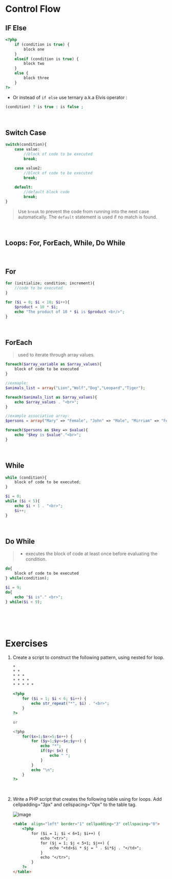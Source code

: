 # Control Flow

## IF Else

```php
<?php
    if (condition is true) {
        block one
    }
    elseif (condition is true) {
        block two
    }
    else {
        block three
    }
?>
```

- Or instead of `if else` use ternary a.k.a Elvis operator :

```php
(condition) ? is true : is false ;
```

<br>

## Switch Case

```php
switch(condition){
    case value:
        //block of code to be executed
        break;

    case value2:
        //block of code to be executed
        break;
    
    default:
        //default block code
        break;
}
```

> Use `break` to prevent the code from running into the next case automatically. The `default` statement is used if no match is found.

<br>

## Loops: For, ForEach, While, Do While

<br>

## For

```php
for (initialize; condition; increment){
    //code to be executed
}

for ($i = 0; $i < 10; $i++){
    $product = 10 * $i;
    echo "The product of 10 * $i is $product <br/>";
}
```

<br>

## ForEach

> used to iterate through array values.

```php
foreach($array_variable as $array_values){
    block of code to be executed
}

//exmaple:
$animals_list = array("Lion","Wolf","Dog","Leopard","Tiger");

foreach($animals_list as $array_values){
    echo $array_values . "<br>";
}

//example associative array:
$persons = array("Mary" => "Female", "John" => "Male", "Mirriam" => "Female");

foreach($persons as $key => $value){
    echo "$key is $value"."<br>";
}

```

<br>

## While

```php
while (condition){
    block of code to be executed;
}

$i = 0;
while ($i < 5){
    echo $i + 1 . "<br>";
    $i++;
}
```

<br>

## Do While

> - executes the block of code at least once before evaluating the condition.

```php
do{
    block of code to be executed
} while(condition);

$i = 9;
do{
    echo "$i is"." <br>";
} while($i < 9);

```

<br>
<br>
<br>

# Exercises

1. Create a script to construct the following pattern, using nested for loop.

    ```
    *
    * *
    * * *
    * * * *
    * * * * *
    ```

    ```php
    <?php
        for ($i = 1; $i < 6; $i++) {
            echo str_repeat("*", $i) . "<br>";
        }
    ?>

    or

    <?php
        for($x=1;$x<=5;$x++) {
            for ($y=1;$y<=$x;$y++) {
                echo "*";
                if($y< $x) {
                    echo " ";
                }
            }
            echo "\n";
        }
    ?>
    ```

<br>

2. Write a PHP script that creates the following table using for loops. Add cellpadding="3px" and cellspacing="0px" to the table tag.
    
    ![image](https://user-images.githubusercontent.com/48570596/142760070-ee74e6cd-cc36-420b-a860-60272720a804.png)


    ```HTML
    <table  align="left" border="1" cellpadding="3" cellspacing="0">
        <?php 
            for ($i = 1; $i < 6+1; $i++) {
                echo "<tr>";
                for ($j = 1; $j < 5+1; $j++) {
                    echo "<td>$i * $j = " . $i*$j . "</td>";
                }
                echo "</tr>";
            }
        ?>
    </table>
    ```

